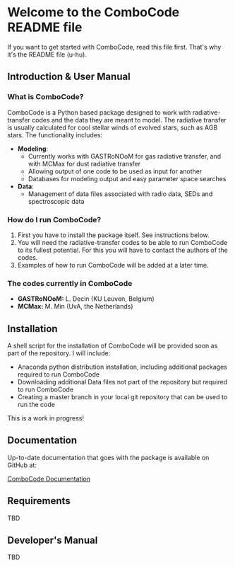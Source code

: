 # Welcome to the ComboCode README file
If you want to get started with ComboCode, read this file first. That's why it's the README file (u-hu).

## Introduction & User Manual
### What is ComboCode?
ComboCode is a Python based package designed to work with radiative-transfer codes and the data they are meant to model. 
The radiative transfer is usually calculated for cool stellar winds of evolved stars, such as AGB stars.
The functionality includes:
* <b>Modeling</b>:
    - Currently works with GASTRoNOoM for gas radiative transfer, and with MCMax for dust radiative transfer
    - Allowing output of one code to be used as input for another
    - Databases for modeling output and easy parameter space searches
* <b>Data</b>: 
    - Management of data files associated with radio data, SEDs and spectroscopic data

### How do I run ComboCode?
<ol>
<li>First you have to install the package itself. See instructions below.</li>
<li>You will need the radiative-transfer codes to be able to run ComboCode to its fullest potential. For this you will
have to contact the authors of the codes.</li>
<li>Examples of how to run ComboCode will be added at a later time.</li>
</ol>

### The codes currently in ComboCode
* <b> GASTRoNOoM:</b> L. Decin (KU Leuven, Belgium) 
* <b> MCMax:</b> M. Min (UvA, the Netherlands)



## Installation
A shell script for the installation of ComboCode will be provided soon as part of the repository. I will include: 
* Anaconda python distribution installation, including additional packages required to run ComboCode
* Downloading additional Data files not part of the repository but required to run ComboCode
* Creating a master branch in your local git repository that can be used to run the code

This is a work in progress!

## Documentation
Up-to-date documentation that goes with the package is available on GitHub at:

<a href="https://robinlombaert.github.io/ComboCode"> ComboCode Documentation</a>

## Requirements
TBD

## Developer's Manual
TBD



